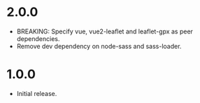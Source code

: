 # 2.0.0
* BREAKING: Specify vue, vue2-leaflet and leaflet-gpx as peer dependencies.
* Remove dev dependency on node-sass and sass-loader.

# 1.0.0
* Initial release.
